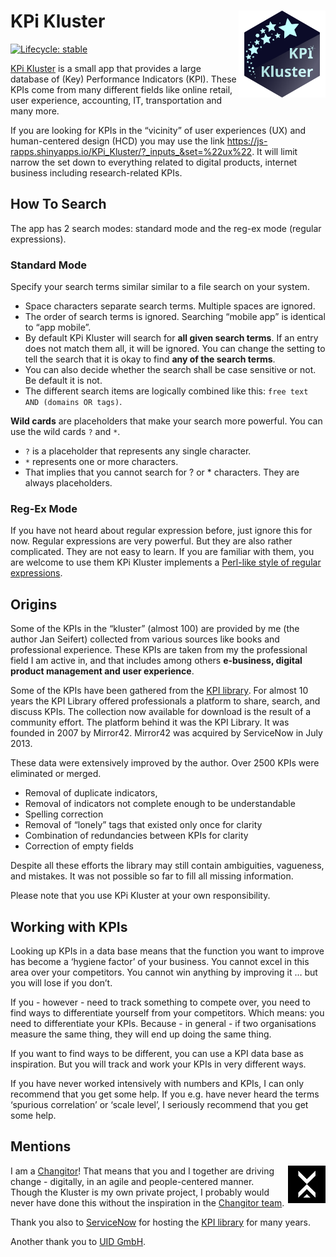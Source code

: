 
<!-- README.md is generated from README.Rmd. Please edit that file -->

# KPi Kluster <img src="man/figures/logo_kpi.svg" align="right" height="139" />

<!-- badges: start -->

[![Lifecycle:
stable](https://img.shields.io/badge/lifecycle-stable-brightgreen.svg)](https://lifecycle.r-lib.org/articles/stages.html#stable)
<!-- badges: end -->

[KPi Kluster](https://js-rapps.shinyapps.io/KPi_Kluster/) is a small app
that provides a large database of (Key) Performance Indicators (KPI).
These KPIs come from many different fields like online retail, user
experience, accounting, IT, transportation and many more.

If you are looking for KPIs in the “vicinity” of user experiences (UX)
and human-centered design (HCD) you may use the link
<https://js-rapps.shinyapps.io/KPi_Kluster/?_inputs_&set=%22ux%22>. It
will limit narrow the set down to everything related to digital
products, internet business including research-related KPIs.

## How To Search

The app has 2 search modes: standard mode and the reg-ex mode (regular
expressions).

### Standard Mode

Specify your search terms similar similar to a file search on your
system.

- Space characters separate search terms. Multiple spaces are ignored.
- The order of search terms is ignored. Searching “mobile app” is
  identical to “app mobile”.
- By default KPi Kluster will search for **all given search terms**. If
  an entry does not match them all, it will be ignored. You can change
  the setting to tell the search that it is okay to find **any of the
  search terms**.
- You can also decide whether the search shall be case sensitive or not.
  Be default it is not.
- The different search items are logically combined like this:
  `free text AND (domains OR tags)`.

**Wild cards** are placeholders that make your search more powerful. You
can use the wild cards `?` and `*`.

- `?` is a placeholder that represents any single character.
- `*` represents one or more characters.
- That implies that you cannot search for ? or \* characters. They are
  always placeholders.

### Reg-Ex Mode

If you have not heard about regular expression before, just ignore this
for now. Regular expressions are very powerful. But they are also rather
complicated. They are not easy to learn. If you are familiar with them,
you are welcome to use them KPi Kluster implements a [Perl-like style of
regular
expressions](https://search.r-project.org/R/refmans/base/html/regex.html).

## Origins

Some of the KPIs in the “kluster” (almost 100) are provided by me (the
author Jan Seifert) collected from various sources like books and
professional experience. These KPIs are taken from my the professional
field I am active in, and that includes among others **e-business,
digital product management and user experience**.

Some of the KPIs have been gathered from the [KPI
library](http://www.kpilibrary.com/). For almost 10 years the KPI
Library offered professionals a platform to share, search, and discuss
KPIs. The collection now available for download is the result of a
community effort. The platform behind it was the KPI Library. It was
founded in 2007 by Mirror42. Mirror42 was acquired by ServiceNow in July
2013.

These data were extensively improved by the author. Over 2500 KPIs were
eliminated or merged.

- Removal of duplicate indicators,
- Removal of indicators not complete enough to be understandable
- Spelling correction
- Removal of “lonely” tags that existed only once for clarity
- Combination of redundancies between KPIs for clarity
- Correction of empty fields

Despite all these efforts the library may still contain ambiguities,
vagueness, and mistakes. It was not possible so far to fill all missing
information.

Please note that you use KPi Kluster at your own responsibility.

## Working with KPIs

Looking up KPIs in a data base means that the function you want to
improve has become a ‘hygiene factor’ of your business. You cannot excel
in this area over your competitors. You cannot win anything by improving
it … but you will lose if you don’t.

If you - however - need to track something to compete over, you need to
find ways to differentiate yourself from your competitors. Which means:
you need to differentiate your KPIs. Because - in general - if two
organisations measure the same thing, they will end up doing the same
thing.

If you want to find ways to be different, you can use a KPI data base as
inspiration. But you will track and work your KPIs in very different
ways.

If you have never worked intensively with numbers and KPIs, I can only
recommend that you get some help. If you e.g. have never heard the terms
‘spurious correlation’ or ‘scale level’, I seriously recommend that you
get some help.

## Mentions

<img src="www/changitors.webp" align="right" />

I am a [Changitor](https://www.changitors.com/en)! That means that you
and I together are driving change - digitally, in an agile and
people-centered manner. Though the Kluster is my own private project, I
probably would never have done this without the inspiration in the
[Changitor team](https://www.changitors.com/en).

Thank you also to [ServiceNow](https://www.servicenow.com) for hosting
the [KPI library](http://www.kpilibrary.com/) for many years.

Another thank you to [UID GmbH](https://www.uid.com).
